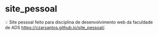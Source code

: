 # site_pessoal
:bulb: Site pessoal feito para disciplina de desenvolvimento web da faculdade de ADS
https://czarsantos.github.io/site_pessoal/.
